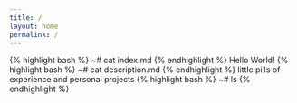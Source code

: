 ```yaml
---
title: /
layout: home
permalink: /
---
```

{% highlight bash %}
~# cat index.md
{% endhighlight %}
Hello World!
{% highlight bash %}
~# cat description.md
{% endhighlight %}
little pills of experience and personal projects
{% highlight bash %}
~# ls
{% endhighlight %}
